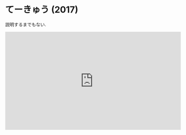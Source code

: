 # てーきゅう (2017)



説明するまでもない.

<iframe width="560" height="315" src="https://www.youtube.com/embed/4A6XXYpsx2g" frameborder="0" allow="accelerometer; autoplay; encrypted-media; gyroscope; picture-in-picture" allowfullscreen></iframe>
